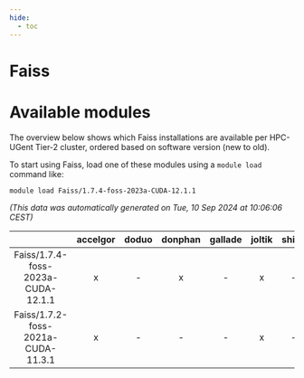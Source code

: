 ```yaml
---
hide:
  - toc
---
```


Faiss
=====

# Available modules


The overview below shows which Faiss installations are available per HPC-UGent Tier-2 cluster, ordered based on software version (new to old).

To start using Faiss, load one of these modules using a `module load` command like:

```shell
module load Faiss/1.7.4-foss-2023a-CUDA-12.1.1
```

*(This data was automatically generated on Tue, 10 Sep 2024 at 10:06:06 CEST)*  

| |accelgor|doduo|donphan|gallade|joltik|shinx|skitty|
| :---: | :---: | :---: | :---: | :---: | :---: | :---: | :---: |
|Faiss/1.7.4-foss-2023a-CUDA-12.1.1|x|-|x|-|x|-|-|
|Faiss/1.7.2-foss-2021a-CUDA-11.3.1|x|-|-|-|x|-|-|
